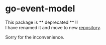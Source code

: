 go-event-model
================


This package is **  deprecated  ** !!  
I have renamed it and move to new [repository](https://github.com/wahtherewahhere/GoEventModel).  
  
Sorry for the inconvenience.